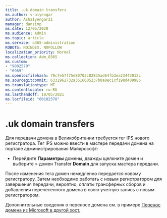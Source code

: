 ```yaml
---
title: .uk domain transfers
ms.author: v-aiyengar
author: AshaIyengar21
manager: dansimp
ms.date: 12/05/2020
ms.audience: Admin
ms.topic: article
ms.service: o365-administration
ROBOTS: NOINDEX, NOFOLLOW
localization_priority: Normal
ms.collection: Adm_O365
ms.custom:
- "9002570"
- "6969"
ms.openlocfilehash: 70c7e57f75e80703c82835ad64fb3ea23443012c
ms.sourcegitcommit: 6332962732a3616605237b0a8ec1cf198d409985
ms.translationtype: MT
ms.contentlocale: ru-RU
ms.lasthandoff: 10/05/2021
ms.locfileid: "60102378"
---
```

# <a name="uk-domain-transfers"></a>.uk domain transfers

Для передачи домена в Великобритании требуется тег IPS нового регистратора. Тег IPS можно ввести в мастере передачи домена на портале администрирования Майкрософт:

- Перейдите **Параметры** домены, дважды щелкните домен и выберите  >  [](https://admin.microsoft.com/#/Domains)домен Transfer **Domain** для запуска мастера передачи.

После изменения тега домен немедленно передается новому регистратору. Затем необходимо работать с новым регистратором для завершения передачи, вероятно, оплаты трансферных сборов и добавления перенесенного домена в свою учетную запись с новым регистратором.

Дополнительные сведения о переносе домена см. в примере [Перенос домена из Microsoft в другой хост.](https://docs.microsoft.com/microsoft-365/admin/get-help-with-domains/transfer-a-domain-from-microsoft-to-another-host)
